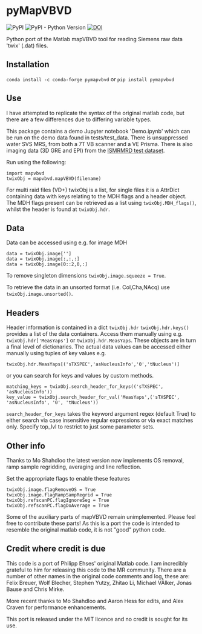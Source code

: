 # pyMapVBVD

![PyPI](https://img.shields.io/pypi/v/pyMapVBVD)
![PyPI - Python Version](https://img.shields.io/pypi/pyversions/pyMapVBVD)
[![DOI](https://zenodo.org/badge/DOI/10.5281/zenodo.5909806.svg)](https://doi.org/10.5281/zenodo.5909806)


Python port of the Matlab mapVBVD tool for reading Siemens raw data 'twix' (.dat) files.

## Installation
`conda install -c conda-forge pymapvbvd`
or
`pip install pymapvbvd`

## Use

I have attempted to replicate the syntax of the original matlab code, but there are a few differences due to differing variable types.

This package contains a demo Jupyter notebook 'Demo.ipynb' which can be run on the demo data found in tests/test_data. There is unsuppressed water SVS MRS, from both a 7T VB scanner and a VE Prisma. There is also imaging data (3D GRE and EPI) from the [ISMRMRD test dataset](https://doi.org/10.5281/zenodo.33166).

Run using the following:
```
import mapvbvd
twixObj = mapvbvd.mapVBVD(filename)
```

For multi raid files (VD+) twixObj is a list, for single files it is a AttrDict containing data with keys relating to the MDH flags and a header object. The MDH flags present can be retrieved as a list using `twixObj.MDH_flags()`, whilst the header is found at `twixObj.hdr`.

## Data

Data can be accessed using e.g. for image MDH
```
data = twixObj.image['']
data = twixObj.image[:,:,:]
data = twixObj.image[0::2,0,:]
```

To remove singleton dimensions `twixObj.image.squeeze = True`.

To retrieve the data in an unsorted format (i.e. Col,Cha,NAcq) use `twixObj.image.unsorted()`.

## Headers

Header information is contained in a dict `twixObj.hdr`
`twixObj.hdr.keys()` provides a list of the data containers.
Access them manually using e.g. `twixObj.hdr['MeasYaps']` or `twixObj.hdr.MeasYaps`.
These objects are in turn a final level of dictionaries. The actual data values can be accessed either manually using tuples of key values e.g.
```
twixObj.hdr.MeasYaps[('sTXSPEC','asNucleusInfo','0','tNucleus')]
```
or you can search for keys and values by custom methods.
```
matching_keys = twixObj.search_header_for_keys(('sTXSPEC', 'asNucleusInfo'))
key_value = twixObj.search_header_for_val('MeasYaps',('sTXSPEC', 'asNucleusInfo', '0', 'tNucleus'))
```

`search_header_for_keys` takes the keyword argument regex (default True) to either search via case insensitive regular expressions or via exact matches only. Specify top_lvl to restrict to just some parameter sets.

## Other info

Thanks to Mo Shahdloo the latest version now implements OS removal, ramp sample regridding, averaging and line reflection.

Set the appropriate flags to enable these features
```
twixObj.image.flagRemoveOS = True
twixObj.image.flagRampSampRegrid = True
twixObj.refscanPC.flagIgnoreSeg = True
twixObj.refscanPC.flagDoAverage = True
```

Some of the auxiliary parts of mapVBVD remain unimplemented. Please feel free to contribute these parts! As this is a port the code is intended to resemble the original matlab code, it is not "good" python code.

## Credit where credit is due
This code is a port of Philipp Ehses' original Matlab code. I am incredibly grateful to him for releasing this code to the MR community. There are a number of other names in the original code comments and log, these are: Felix Breuer, Wolf Blecher, Stephen Yutzy, Zhitao Li, Michael VÃlker, Jonas Bause and Chris Mirke.

More recent thanks to Mo Shahdloo and Aaron Hess for edits, and Alex Craven for performance enhancements.

This port is released under the MIT licence and no credit is sought for its use.
